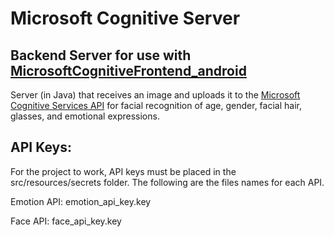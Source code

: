 # Microsoft Cognitive Server
## Backend Server for use with [MicrosoftCognitiveFrontend_android](https://github.com/jalexanderqed/MicrosoftCognitiveFrontend_android)

Server (in Java) that receives an image and uploads it to 
the [Microsoft Cognitive Services API](https://www.microsoft.com/cognitive-services) for facial recognition 
of age, gender, facial hair, glasses, and emotional expressions.

## API Keys:
For the project to work, API keys must be placed in the src/resources/secrets folder. The following are the files names for each API.

Emotion API: emotion_api_key.key

Face API: face_api_key.key
